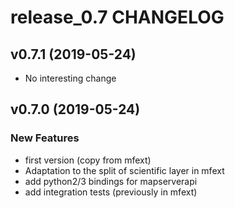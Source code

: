 # release_0.7 CHANGELOG



## v0.7.1 (2019-05-24)

- No interesting change


## v0.7.0 (2019-05-24)

### New Features
- first version (copy from mfext)
- Adaptation to the split of scientific layer in mfext
- add python2/3 bindings for mapserverapi
- add integration tests (previously in mfext)






